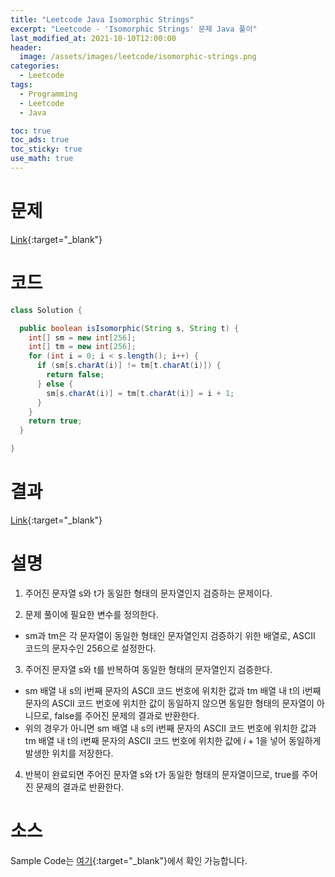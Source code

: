 ```yaml
---
title: "Leetcode Java Isomorphic Strings"
excerpt: "Leetcode - 'Isomorphic Strings' 문제 Java 풀이"
last_modified_at: 2021-10-10T12:00:00
header:
  image: /assets/images/leetcode/isomorphic-strings.png
categories:
  - Leetcode
tags:
  - Programming
  - Leetcode
  - Java

toc: true
toc_ads: true
toc_sticky: true
use_math: true
---
```

# 문제
[Link](https://leetcode.com/problems/isomorphic-strings/){:target="_blank"}

# 코드
```java
class Solution {

  public boolean isIsomorphic(String s, String t) {
    int[] sm = new int[256];
    int[] tm = new int[256];
    for (int i = 0; i < s.length(); i++) {
      if (sm[s.charAt(i)] != tm[t.charAt(i)]) {
        return false;
      } else {
        sm[s.charAt(i)] = tm[t.charAt(i)] = i + 1;
      }
    }
    return true;
  }

}
```

# 결과
[Link](https://leetcode.com/submissions/detail/568702775/){:target="_blank"}

# 설명
1. 주어진 문자열 s와 t가 동일한 형태의 문자열인지 검증하는 문제이다.

2. 문제 풀이에 필요한 변수를 정의한다.
- sm과 tm은 각 문자열이 동일한 형태인 문자열인지 검증하기 위한 배열로, ASCII 코드의 문자수인 256으로 설정한다.

3. 주어진 문자열 s와 t를 반복하여 동일한 형태의 문자열인지 검증한다.
- sm 배열 내 s의 i번째 문자의 ASCII 코드 번호에 위치한 값과 tm 배열 내 t의 i번째 문자의 ASCII 코드 번호에 위치한 값이 동일하지 않으면 동일한 형태의 문자열이 아니므로, false를 주어진 문제의 결과로 반환한다.
- 위의 경우가 아니면 sm 배열 내 s의 i번째 문자의 ASCII 코드 번호에 위치한 값과 tm 배열 내 t의 i번째 문자의 ASCII 코드 번호에 위치한 값에 $i + 1$을 넣어 동일하게 발생한 위치를 저장한다.

4. 반복이 완료되면 주어진 문자열 s와 t가 동일한 형태의 문자열이므로, true를 주어진 문제의 결과로 반환한다.

# 소스
Sample Code는 [여기](https://github.com/GracefulSoul/leetcode/blob/master/src/main/java/gracefulsoul/problems/IsomorphicStrings.java){:target="_blank"}에서 확인 가능합니다.